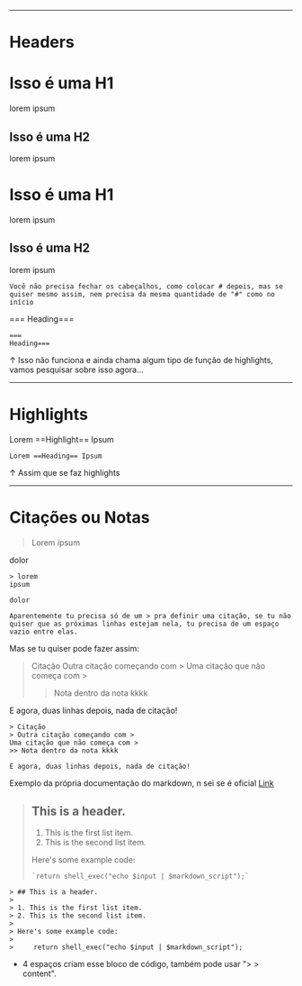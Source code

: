 
---
# Headers
Isso é uma H1
===
lorem ipsum

Isso é uma H2
---
lorem ipsum

# Isso é uma H1 #
lorem ipsum

## Isso é uma H2 ##################
lorem ipsum

	Você não precisa fechar os cabeçalhos, como colocar # depois, mas se quiser mesmo assim, nem precisa da mesma quantidade de "#" como no início

===
Heading===
```
===
Heading===
```
↑ Isso não funciona e ainda chama algum tipo de função de highlights, vamos pesquisar sobre isso agora...

---
# Highlights
Lorem ==Highlight== Ipsum
```
Lorem ==Heading== Ipsum
```
↑ Assim que se faz highlights

---
# Citações ou Notas

> Lorem
ipsum

dolor

```
> lorem
ipsum

dolor
```

	Aparentemente tu precisa só de um > pra definir uma citação, se tu não quiser que as próximas linhas estejam nela, tu precisa de um espaço vazio entre elas.

Mas se tu quiser pode fazer assim:
> Citação
> Outra citação começando com >
Uma citação que não começa com >
>> Nota dentro da nota kkkk

E agora, duas linhas depois, nada de citação!

```
> Citação
> Outra citação começando com >
Uma citação que não começa com >
>> Nota dentro da nota kkkk

E agora, duas linhas depois, nada de citação!
```

Exemplo da própria documentação do markdown, n sei se é oficial [Link](https://daringfireball.net/projects/markdown/syntax)

> ## This is a header. 
> 
> 1. This is the first list item. 
> 2. This is the second list item. 
> 
> Here's some example code: 
> 
>     `return shell_exec("echo $input | $markdown_script");`

```
> ## This is a header. 
> 
> 1. This is the first list item. 
> 2. This is the second list item. 
> 
> Here's some example code: 
> 
>     return shell_exec("echo $input | $markdown_script");
```
- 4 espaços criam esse bloco de código, também pode usar "> > content".


